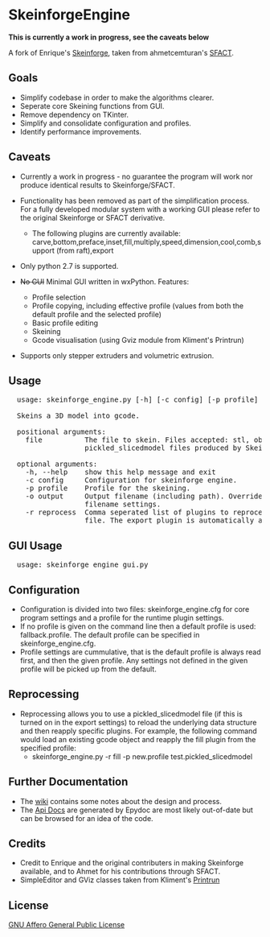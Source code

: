 # SkeinforgeEngine

**This is currently a work in progress, see the caveats below**

A fork of Enrique's [Skeinforge](http://skeinforge.com), taken from ahmetcemturan's [SFACT](https://github.com/ahmetcemturan/SFACT).  


## Goals
 * Simplify codebase in order to make the algorithms clearer.
 * Seperate core Skeining functions from GUI.
 * Remove dependency on TKinter.
 * Simplify and consolidate configuration and profiles.
 * Identify performance improvements.

## Caveats
  * Currently a work in progress - no guarantee the program will work nor produce identical results to Skeinforge/SFACT.
  * Functionality has been removed as part of the simplification process.  For a fully developed modular system with a working GUI please refer to the original Skeinforge or SFACT derivative.
    * The following plugins are currently available: carve,bottom,preface,inset,fill,multiply,speed,dimension,cool,comb,support (from raft),export
  * Only python 2.7 is supported.
  * <del>No GUI</del> Minimal GUI written in wxPython. Features:
    * Profile selection
    * Profile copying, including effective profile (values from both the default profile and the selected profile)
    * Basic profile editing
    * Skeining
    * Gcode visualisation (using Gviz module from Kliment's Printrun)

  * Supports only stepper extruders and volumetric extrusion.

## Usage
<pre>
  usage: skeinforge_engine.py [-h] [-c config] [-p profile] [-o output] [-r reprocess] file

  Skeins a 3D model into gcode.

  positional arguments:
    file          The file to skein. Files accepted: stl, obj, gts, and svg or
                  pickled_slicedmodel files produced by Skeinforge.

  optional arguments:
    -h, --help    show this help message and exit
    -c config     Configuration for skeinforge engine.
    -p profile    Profile for the skeining.
    -o output     Output filename (including path). Overrides other export
                  filename settings.
    -r reprocess  Comma seperated list of plugins to reprocess a pickled sliced model
                  file. The export plugin is automatically appended.  
</pre>

## GUI Usage
<pre>
  usage: skeinforge_engine_gui.py
</pre>

## Configuration
  * Configuration is divided into two files: skeinforge_engine.cfg for core program settings and a profile for the runtime plugin settings.
  * If no profile is given on the command line then a default profile is used: fallback.profile.  The default profile can be specified in skeinforge_engine.cfg.
  * Profile settings are cummulative, that is the default profile is always read first, and then the given profile.  Any settings not defined in the given profile will be picked up from the default.


## Reprocessing
  * Reprocessing allows you to use a pickled_slicedmodel file (if this is turned on in the export settings) to reload the underlying data structure and then reapply specific plugins.  For example, the following command would load an existing gcode object and reapply the fill plugin from the specified profile: 
    * skeinforge_engine.py -r fill -p new.profile test.pickled_slicedmodel

## Further Documentation
  * The [wiki](https://github.com/garyhodgson/SkeinforgeEngine/wiki) contains some notes about the design and process.
  * The [Api Docs](http://garyhodgson.github.com/SkeinforgeEngine/apidocs/index.html) are generated by Epydoc are most likely out-of-date but can be browsed for an idea of the code.

## Credits
  * Credit to Enrique and the original contributers in making Skeinforge available, and to Ahmet for his contributions through SFACT.
  * SimpleEditor and GViz classes taken from Kliment's [Printrun](https://github.com/kliment/Printrun)

## License
[GNU Affero General Public License](http://www.gnu.org/licenses/agpl.html)
  